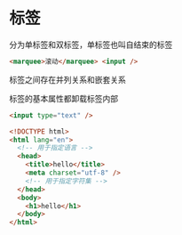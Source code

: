 # 标签

分为单标签和双标签，单标签也叫自结束的标签

```html
<marquee>滚动</marquee> <input />
```

标签之间存在并列关系和嵌套关系

标签的基本属性都卸载标签内部

```html
<input type="text" />
```

```html
<!DOCTYPE html>
<html lang="en">
  <!-- 用于指定语言 -->
  <head>
    <title>hello</title>
    <meta charset="utf-8" />
    <!-- 用于指定字符集 -->
  </head>
  <body>
    <h1>hello</h1>
  </body>
</html>
```
